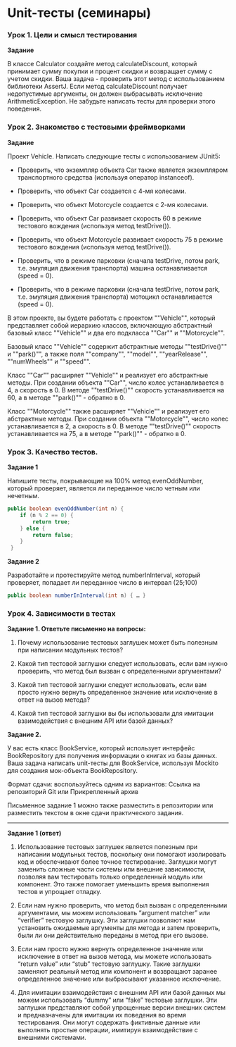 # Unit-тесты (семинары)

### Урок 1. Цели и смысл тестирования

__Задание__

В классе Calculator создайте метод calculateDiscount, который принимает сумму покупки и процент скидки и возвращает сумму с учетом скидки. Ваша задача - проверить этот метод с использованием библиотеки AssertJ. Если метод calculateDiscount получает недопустимые аргументы, он должен выбрасывать исключение ArithmeticException. Не забудьте написать тесты для проверки этого поведения.

### Урок 2. Знакомство с тестовыми фреймворками

__Задание__

Проект Vehicle. Написать следующие тесты с использованием JUnit5:

- Проверить, что экземпляр объекта Car также является экземпляром транспортного средства (используя оператор instanceof).

- Проверить, что объект Car создается с 4-мя колесами.

- Проверить, что объект Motorcycle создается с 2-мя колесами.

- Проверить, что объект Car развивает скорость 60 в режиме тестового вождения (используя метод testDrive()).

- Проверить, что объект Motorcycle развивает скорость 75 в режиме тестового вождения (используя метод testDrive()).

- Проверить, что в режиме парковки (сначала testDrive, потом park, т.е. эмуляция движения транспорта) машина останавливается (speed = 0).

- Проверить, что в режиме парковки (сначала testDrive, потом park, т.е. эмуляция движения транспорта) мотоцикл останавливается (speed = 0).

В этом проекте, вы будете работать с проектом ""Vehicle"", который представляет собой иерархию классов, включающую абстрактный базовый класс ""Vehicle"" и два его подкласса ""Car"" и ""Motorcycle"".

Базовый класс ""Vehicle"" содержит абстрактные методы ""testDrive()"" и ""park()"", а также поля ""company"", ""model"", ""yearRelease"", ""numWheels"" и ""speed"".

Класс ""Car"" расширяет ""Vehicle"" и реализует его абстрактные методы. При создании объекта ""Car"", число колес устанавливается в 4, а скорость в 0. В методе ""testDrive()"" скорость устанавливается на 60, а в методе ""park()"" - обратно в 0.

Класс ""Motorcycle"" также расширяет ""Vehicle"" и реализует его абстрактные методы. При создании объекта ""Motorcycle"", число колес устанавливается в 2, а скорость в 0. В методе ""testDrive()"" скорость устанавливается на 75, а в методе ""park()"" - обратно в 0.


### Урок 3. Качество тестов.

__Задание 1__

Напишите тесты, покрывающие на 100% метод evenOddNumber, который проверяет, является ли переданное число четным или нечетным. 
```Java
public boolean evenOddNumber(int n) {
    if (n % 2 == 0) {
        return true;
    } else {
        return false;
    }
 }
 ```

 __Задание 2__

 Разработайте и протестируйте метод numberInInterval, который проверяет, попадает ли переданное число в интервал (25;100)

 ```Java
 public boolean numberInInterval(int n) { … }
```
### Урок 4. Зависимости в тестах

__Задание 1. Ответьте письменно на вопросы:__

1)  Почему использование тестовых заглушек может быть полезным при написании модульных тестов?

2) Какой тип тестовой заглушки следует использовать, если вам нужно проверить, что метод был вызван с определенными аргументами?

3) Какой тип тестовой заглушки следует использовать, если вам просто нужно вернуть определенное значение или исключение в ответ на вызов метода?

4) Какой тип тестовой заглушки вы бы использовали для имитации  взаимодействия с внешним API или базой данных?

__Задание 2.__

У вас есть класс BookService, который использует интерфейс BookRepository для получения информации о книгах из базы данных. Ваша задача написать unit-тесты для BookService, используя Mockito для создания мок-объекта BookRepository.

Формат сдачи: воспользуйтесь одним из вариантов: Ссылка на репозиторий Git или Прикрепленный архив

Письменное задание 1 можно также разместить в репозитории или разместить текстом в окне сдачи практического задания.

---
__Задание 1 (ответ)__
1. Использование тестовых заглушек является полезным при написании модульных тестов, поскольку они помогают изолировать код и обеспечивают более точное тестирование. Заглушки могут заменить сложные части системы или внешние зависимости, позволяя вам тестировать только определенный модуль или компонент. Это также помогает уменьшить время выполнения тестов и упрощает отладку.

2. Если нам нужно проверить, что метод был вызван с определенными аргументами, мы можем использовать “argument matcher” или “verifier” тестовую заглушку. Эти заглушки позволяют нам установить ожидаемые аргументы для метода и затем проверить, были ли они действительно переданы в метод при его вызове.

3. Если нам просто нужно вернуть определенное значение или исключение в ответ на вызов метода, мы можете использовать “return value” или “stub” тестовую заглушку. Такие заглушки заменяют реальный метод или компонент и возвращают заранее определенное значение или выбрасывают указанное исключение.

4. Для имитации взаимодействия с внешним API или базой данных мы можем использовать “dummy” или “fake” тестовые заглушки. Эти заглушки представляют собой упрощенные версии внешних систем и предназначены для имитации их поведения во время тестирования. Они могут содержать фиктивные данные или выполнять простые операции, имитируя взаимодействие с внешними системами.
